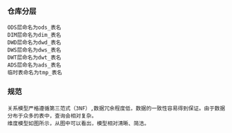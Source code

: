 ### 仓库分层

```
ODS层命名为ods_表名
DIM层命名为dim_表名
DWD层命名为dwd_表名
DWS层命名为dws_表名  
DWT层命名为dwt_表名
ADS层命名为ads_表名
临时表命名为tmp_表名
```

### 规范

```
关系模型严格遵循第三范式（3NF）,数据冗余程度低，数据的一致性容易得到保证。由于数据分布于众多的表中，查询会相对复杂。
维度模型如图所示，从图中可以看出，模型相对清晰、简洁。
```

